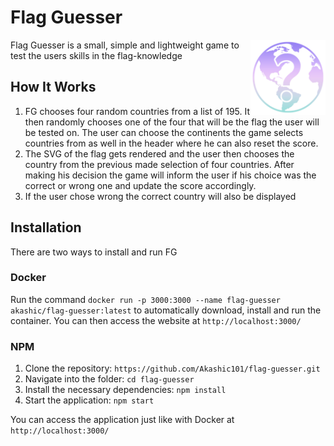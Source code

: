 # Flag Guesser

<img src="./public/logo512.png" alt="Flag Guesser logo" align="right" width="120" height="120">

Flag Guesser is a small, simple and lightweight game to test the users skills in the flag-knowledge

## How It Works

1. FG chooses four random countries from a list of 195. It then randomly chooses one of the four that will
   be the flag the user will be tested on. The user can choose the continents the game selects countries from
   as well in the header where he can also reset the score.
2. The SVG of the flag gets rendered and the user then chooses the country from the previous made selection
   of four countries. After making his decision the game will inform the user if his choice was the correct
   or wrong one and update the score accordingly.
3. If the user chose wrong the correct country will also be displayed

## Installation

There are two ways to install and run FG

### Docker

Run the command `docker run -p 3000:3000 --name flag-guesser akashic/flag-guesser:latest` to automatically
download, install and run the container. You can then access the website at `http://localhost:3000/`

### NPM

1. Clone the repository: `https://github.com/Akashic101/flag-guesser.git`
2. Navigate into the folder: `cd flag-guesser`
3. Install the necessary dependencies: `npm install`
4. Start the application: `npm start`

You can access the application just like with Docker at `http://localhost:3000/`
